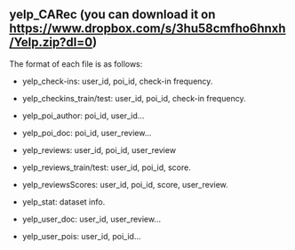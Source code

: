 ## yelp_CARec (you can download it on https://www.dropbox.com/s/3hu58cmfho6hnxh/Yelp.zip?dl=0)

The format of each file is as follows:

- yelp_check-ins: user_id, poi_id, check-in frequency.

- yelp_checkins_train/test: user_id, poi_id, check-in frequency.

- yelp_poi_author: poi_id, user_id...

- yelp_poi_doc: poi_id, user_review...

- yelp_reviews: user_id, poi_id, user_review

- yelp_reviews_train/test: user_id, poi_id, score.

- yelp_reviewsScores: user_id, poi_id, score, user_review.

- yelp_stat: dataset info.

- yelp_user_doc: user_id, user_review...

- yelp_user_pois: user_id, poi_id...